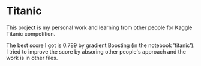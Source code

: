 # Titanic
This project is my personal work and learning from other people for Kaggle Titanic competition. 

The best score I got is 0.789 by gradient Boosting (in the notebook 'titanic'). I tried to improve the score by absoring other people's approach and the work is in other files. 

